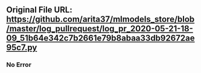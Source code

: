 ## Original File URL: https://github.com/arita37/mlmodels_store/blob/master/log_pullrequest/log_pr_2020-05-21-18-09_51b64e342c7b2661e79b8abaa33db92672ae95c7.py<br />

### No Error